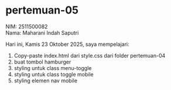 # pertemuan-05

NIM: 2511500082<br>
Nama: Maharani Indah Saputri<br>

Hari ini, Kamis 23 Oktober 2025, saya mempelajari:
<ol>
 <li>Copy-paste index.html dari style.css dari folder pertemuan-04</li>
 <li>buat tombol hamburger</li>
 <li>styling untuk class menu-toggle</li>
 <li>styling untuk class toggle mobile</li>
 <li>styling elemen nav mobile</li>
</ol>
